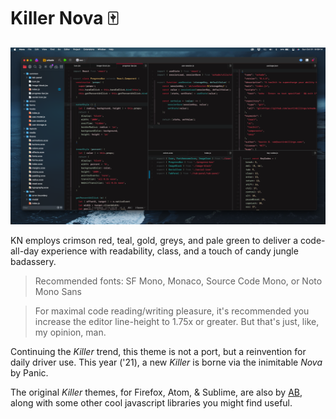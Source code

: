 # Killer Nova 🀄️

![Screenshot of Killer Nova, the 2021 edition of the classic text editor too-cool-for-school vibe.](https://github.com/austinbillings/killer-nova/raw/main/killer-nova.png)

KN employs crimson red, teal, gold, greys, and pale green to deliver a code-all-day experience with readability, class, and a touch of candy jungle badassery.

> Recommended fonts:
>    SF Mono, Monaco, Source Code Mono, or Noto Mono Sans

> For maximal code reading/writing pleasure, it's recommended you increase the editor line-height to 1.75x or greater. But that's just, like, my opinion, man.

Continuing the _Killer_ trend, this theme is not a port, but a reinvention for daily driver use. This year ('21), a new _Killer_ is borne via the inimitable *Nova* by Panic.

The original _Killer_ themes, for Firefox, Atom, & Sublime, are also by [AB](https://github.com/austinbillings), along with some other cool javascript libraries you might find useful.
